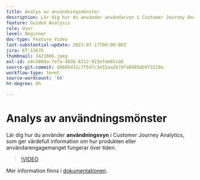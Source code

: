 ```yaml
---
title: Analys av användningsmönster
description: Lär dig hur du använder användarvyn i Customer Journey Analytics, som ger värdefull information om hur produkten eller användarengagemanget fungerar över tid.
feature: Guided Analysis
role: User
level: Beginner
doc-type: Feature Video
last-substantial-update: 2023-07-17T00:00:00Z
jira: KT-13676
thumbnail: 3421666.jpeg
exl-id: e4cd80da-fefa-4036-8212-923efeb65cdd
source-git-commit: d8605d31c7f547c3e55aa2b7dfa8905db973219a
workflow-type: tm+mt
source-wordcount: '66'
ht-degree: 0%

---
```


# Analys av användningsmönster

Lär dig hur du använder **användningsvyn** i Customer Journey Analytics, som ger värdefull information om hur produkten eller användarengagemanget fungerar över tiden.

>[!VIDEO](https://video.tv.adobe.com/v/3421666/?learn=on)

Mer information finns i [dokumentationen](https://experienceleague.adobe.com/docs/analytics-platform/using/guided-analysis/trends/usage.html).
